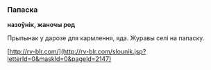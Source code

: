 ### Папаска
**назоўнік, жаночы род**

Прыпынак у дарозе для кармлення, яда. Журавы селі на папаску.

<a rel="author">[http://rv-blr.com/](http://rv-blr.com/slounik.jsp?letterId=0&maskId=0&pageId=2147)</a>
